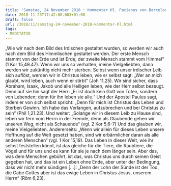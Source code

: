 ```yaml
---
title: 'Samstag, 24 November 2018 : Kommentar Hl. Pacianus von Barcelona'
date: 2018-11-23T17:42:00.003+01:00
draft: false
url: /2018/11/samstag-24-november-2018-kommentar-hl.html
tags: 
- MEDITATIO
---
```


„Wie wir nach dem Bild des Irdischen gestaltet wurden, so werden wir auch nach dem Bild des Himmlischen gestaltet werden. Der erste Mensch stammt von der Erde und ist Erde; der zweite Mensch stammt vom Himmel“ (1 Kor 15,49.47). Wenn wir uns so verhalten, meine Vielgeliebten, dann werden wir zukünftig nicht mehr sterben. Selbst wenn unser irdischer Leib sich auflöst, werden wir in Christus leben, wie er selbst sagt: „Wer an mich glaubt, wird leben, auch wenn er stirbt“ (Joh 11,25). Wir sind sicher, dass Abraham, Isaak, Jakob und alle Heiligen leben, wie der Herr selbst bezeugt. Denn auf sie hin sagt der Herr: „Er ist doch kein Gott von Toten, sondern von Lebenden; denn für ihn leben sie alle.“ Und der Apostel Paulus sagt, indem er von sich selbst spricht: „Denn für mich ist Christus das Leben und Sterben Gewinn. Ich habe das Verlangen, aufzubrechen und bei Christus zu sein“ (Phil 1,21.23). Und weiter: „Solange wir in diesem Leib zu Hause sind, leben wir fern vom Herrn in der Fremde, denn als Glaubende gehen wir unseren Weg, nicht als Schauende“ (vgl. 2 Kor 5,6-7) Und das glauben wir, meine Vielgeliebten. Andererseits: „Wenn wir allein für dieses Leben unsere Hoffnung auf die Welt gesetzt haben, sind wir erbärmlicher daran als alle anderen Menschen“ (vgl. 1 Kor 15,19). Das Leben in dieser Welt, wie ihr selbst feststellen könnt, ist das gleiche für die Tiere, die Raubtiere, die Vögel und für uns und es kann für sie je nach dem länger sein. Aber das, was dem Menschen gebührt, ist das, was Christus uns durch seinen Geist gegeben hat, und das ist ein Leben ohne Ende, aber unter der Bedingung, dass wir nicht mehr sündigen \[...\]: „Denn der Lohn der Sünde ist der Tod, die Gabe Gottes aber ist das ewige Leben in Christus Jesus, unserem Herrn“ (Röm 6,23).